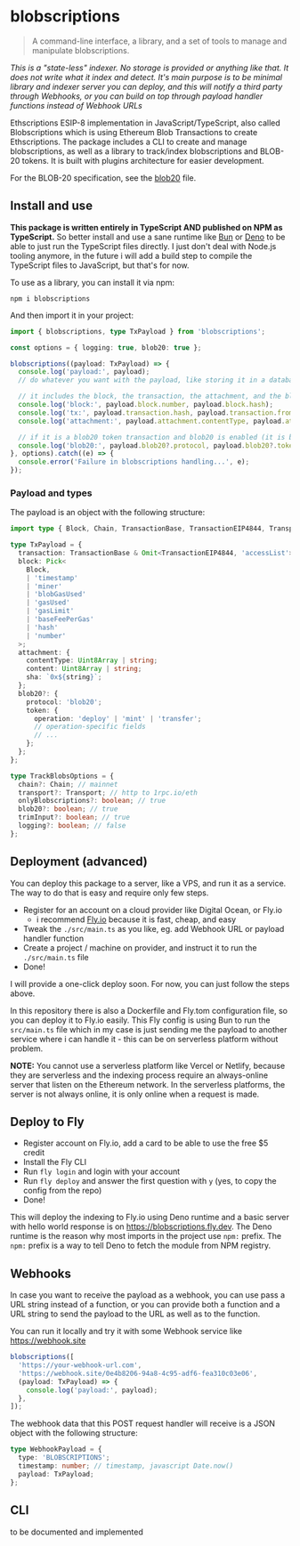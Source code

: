 # blobscriptions

> A command-line interface, a library, and a set of tools to manage and manipulate blobscriptions.

_This is a "state-less" indexer. No storage is provided or anything like that. It does not write
what it index and detect. It's main purpose is to be minimal library and indexer server you can
deploy, and this will notify a third party through Webhooks, or you can build on top through payload
handler functions instead of Webhook URLs_

Ethscriptions ESIP-8 implementation in JavaScript/TypeScript, also called Blobscriptions which is
using Ethereum Blob Transactions to create Ethscriptions. The package includes a CLI to create and
manage blobscriptions, as well as a library to track/index blobscriptions and BLOB-20 tokens. It is
built with plugins architecture for easier development.

For the BLOB-20 specification, see the [blob20](./blob20.md) file.

## Install and use

**This package is written entirely in TypeScript AND published on NPM as TypeScript.** So better
install and use a sane runtime like [Bun](https://bun.sh) or [Deno](https://deno.com) to be able to
just run the TypeScript files directly. I just don't deal with Node.js tooling anymore, in the
future i will add a build step to compile the TypeScript files to JavaScript, but that's for now.

To use as a library, you can install it via npm:

```
npm i blobscriptions
```

And then import it in your project:

```typescript
import { blobscriptions, type TxPayload } from 'blobscriptions';

const options = { logging: true, blob20: true };

blobscriptions((payload: TxPayload) => {
  console.log('payload:', payload);
  // do whatever you want with the payload, like storing it in a database, etc.

  // it includes the block, the transaction, the attachment, and the blob20 (if it is a blob20 token transaction)
  console.log('block:', payload.block.number, payload.block.hash);
  console.log('tx:', payload.transaction.hash, payload.transaction.from, payload.transaction.to);
  console.log('attachment:', payload.attachment.contentType, payload.attachment.sha);

  // if it is a blob20 token transaction and blob20 is enabled (it is by default)
  console.log('blob20:', payload.blob20?.protocol, payload.blob20?.token.operation);
}, options).catch((e) => {
  console.error('Failure in blobscriptions handling...', e);
});
```

### Payload and types

The payload is an object with the following structure:

```typescript
import type { Block, Chain, TransactionBase, TransactionEIP4844, Transport } from 'viem';

type TxPayload = {
  transaction: TransactionBase & Omit<TransactionEIP4844, 'accessList'>;
  block: Pick<
    Block,
    | 'timestamp'
    | 'miner'
    | 'blobGasUsed'
    | 'gasUsed'
    | 'gasLimit'
    | 'baseFeePerGas'
    | 'hash'
    | 'number'
  >;
  attachment: {
    contentType: Uint8Array | string;
    content: Uint8Array | string;
    sha: `0x${string}`;
  };
  blob20?: {
    protocol: 'blob20';
    token: {
      operation: 'deploy' | 'mint' | 'transfer';
      // operation-specific fields
      // ...
    };
  };
};

type TrackBlobsOptions = {
  chain?: Chain; // mainnet
  transport?: Transport; // http to 1rpc.io/eth
  onlyBlobscriptions?: boolean; // true
  blob20?: boolean; // true
  trimInput?: boolean; // true
  logging?: boolean; // false
};
```

## Deployment (advanced)

You can deploy this package to a server, like a VPS, and run it as a service. The way to do that is
easy and require only few steps.

- Register for an account on a cloud provider like Digital Ocean, or Fly.io
  - i recommend [Fly.io](https://fly.io) because it is fast, cheap, and easy
- Tweak the `./src/main.ts` as you like, eg. add Webhook URL or payload handler function
- Create a project / machine on provider, and instruct it to run the `./src/main.ts` file
- Done!

I will provide a one-click deploy soon. For now, you can just follow the steps above.

In this repository there is also a Dockerfile and Fly.tom configuration file, so you can deploy it
to Fly.io easily. This Fly config is using Bun to run the `src/main.ts` file which in my case is
just sending me the payload to another service where i can handle it - this can be on serverless
platform without problem.

**NOTE:** You cannot use a serverless platform like Vercel or Netlify, because they are serverless
and the indexing process require an always-online server that listen on the Ethereum network. In the
serverless platforms, the server is not always online, it is only online when a request is made.

## Deploy to Fly

- Register account on Fly.io, add a card to be able to use the free $5 credit
- Install the Fly CLI
- Run `fly login` and login with your account
- Run `fly deploy` and answer the first question with `y` (yes, to copy the config from the repo)
- Done!

This will deploy the indexing to Fly.io using Deno runtime and a basic server with hello world
response is on https://blobscriptions.fly.dev. The Deno runtime is the reason why most imports in
the project use `npm:` prefix. The `npm:` prefix is a way to tell Deno to fetch the module from NPM
registry.

## Webhooks

In case you want to receive the payload as a webhook, you can use pass a URL string instead of a
function, or you can provide both a function and a URL string to send the payload to the URL as well
as to the function.

You can run it locally and try it with some Webhook service like https://webhook.site

```typescript
blobscriptions([
  'https://your-webhook-url.com',
  'https://webhook.site/0e4b8206-94a8-4c95-adf6-fea310c03e06',
  (payload: TxPayload) => {
    console.log('payload:', payload);
  },
]);
```

The webhook data that this POST request handler will receive is a JSON object with the following
structure:

```typescript
type WebhookPayload = {
  type: 'BLOBSCRIPTIONS';
  timestamp: number; // timestamp, javascript Date.now()
  payload: TxPayload;
};
```

## CLI

to be documented and implemented
